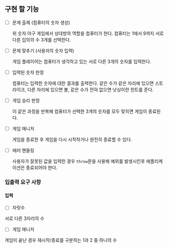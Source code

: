
## 구현 할 기능


- [ ] 문제 출제 (컴퓨터의 숫자 생성)

    위 숫자 야구 게임에서 상대방의 역할을 컴퓨터가 한다. 컴퓨터는 1에서 9까지 서로 다른 임의의 수 3개를 선택한다.
    
- [ ] 문제 맞추기 (사용자의 숫자 입력)
    
    게임 플레이어는 컴퓨터가 생각하고 있는 서로 다른 3개의 숫자를 입력한다.

- [ ] 입력된 숫자 판정

     컴퓨터는 입력한 숫자에 대한 결과를 출력한다. 같은 수가 같은 자리에 있으면 스트라이크, 다른 자리에 있으면 볼, 같은 수가 전혀 없으면 낫싱이란 힌트를 준다.


- [ ] 게임 승리 판정

    이 같은 과정을 반복해 컴퓨터가 선택한 3개의 숫자를 모두 맞히면 게임이 종료된다.


- [ ] 게임 매니저

    게임을 종료한 후 게임을 다시 시작하거나 완전히 종료할 수 있다.


- [ ] 에러 핸들링

    사용자가 잘못된 값을 입력한 경우 `throw`문을 사용해 예외를 발생시킨후 애플리케이션은 종료되어야 한다.


### 입출력 요구 사항

#### 입력

- [ ] 자릿수

서로 다른 3자리의 수

- [ ] 게임 매니저

게임이 끝난 경우 재시작/종료를 구분하는 1과 2 중 하나의 수